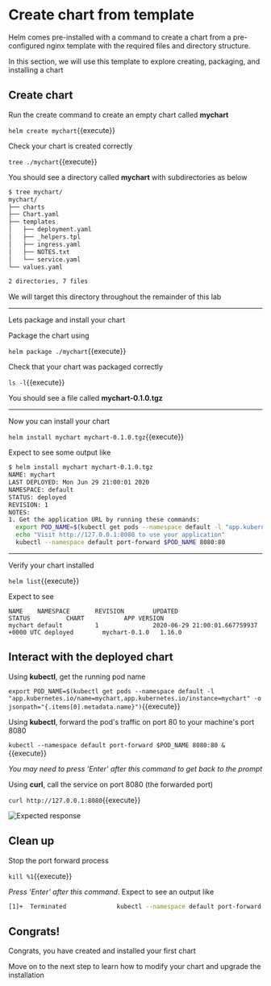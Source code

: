 # Create chart from template

Helm comes pre-installed with a command to create a chart from a pre-configured nginx template with the required files and directory structure.

In this section, we will use this template to explore creating, packaging, and installing a chart

## Create chart

Run the create command to create an empty chart called **mychart**

`helm create mychart`{{execute}}

Check your chart is created correctly

`tree ./mychart`{{execute}}

You should see a directory called **mychart** with subdirectories as below
```bash
$ tree mychart/
mychart/
├── charts
├── Chart.yaml
├── templates
│   ├── deployment.yaml
│   ├── _helpers.tpl
│   ├── ingress.yaml
│   ├── NOTES.txt
│   └── service.yaml
└── values.yaml

2 directories, 7 files
```

We will target this directory throughout the remainder of this lab

---

Lets package and install your chart

Package the chart using

`helm package ./mychart`{{execute}}

Check that your chart was packaged correctly

`ls -l`{{execute}}

You should see a file called **mychart-0.1.0.tgz**

---

Now you can install your chart

`helm install mychart mychart-0.1.0.tgz`{{execute}}

Expect to see some output like
```bash
$ helm install mychart mychart-0.1.0.tgz
NAME: mychart
LAST DEPLOYED: Mon Jun 29 21:00:01 2020
NAMESPACE: default
STATUS: deployed
REVISION: 1
NOTES:
1. Get the application URL by running these commands:
  export POD_NAME=$(kubectl get pods --namespace default -l "app.kubernetes.io/name=mychart,app.kubernetes.io/instance=mychart" -o jsonpath="{.items[0].metadata.name}")
  echo "Visit http://127.0.0.1:8080 to use your application"
  kubectl --namespace default port-forward $POD_NAME 8080:80
```

---

Verify your chart installed

`helm list`{{execute}}

Expect to see
```shell
NAME    NAMESPACE       REVISION        UPDATED                                 STATUS          CHART           APP VERSION
mychart default         1               2020-06-29 21:00:01.667759937 +0000 UTC deployed        mychart-0.1.0   1.16.0
```

## Interact with the deployed chart

Using **kubectl**, get the running pod name

`export POD_NAME=$(kubectl get pods --namespace default -l "app.kubernetes.io/name=mychart,app.kubernetes.io/instance=mychart" -o jsonpath="{.items[0].metadata.name}")`{{execute}}

Using **kubectl**, forward the pod's traffic on port 80 to your machine's port 8080

`kubectl --namespace default port-forward $POD_NAME 8080:80 &`{{execute}}

*You may need to press 'Enter' after this command to get back to the prompt*

Using **curl**, call the service on port 8080 (the forwarded port)

`curl http://127.0.0.1:8080`{{execute}}

![Expected response](running-service-1.png)

## Clean up

Stop the port forward process

`kill %1`{{execute}}

*Press 'Enter' after this command*. Expect to see an output like
```bash
[1]+  Terminated              kubectl --namespace default port-forward $POD_NAME 8080:80
```

## Congrats!

Congrats, you have created and installed your first chart

Move on to the next step to learn how to modify your chart and upgrade the installation
